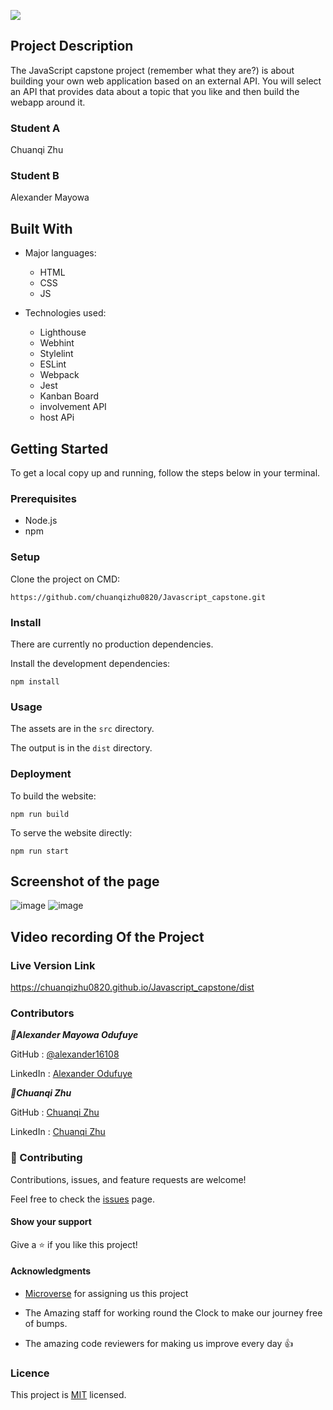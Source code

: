 ![](https://img.shields.io/badge/Microverse-blueviolet)



## Project Description
The JavaScript capstone project (remember what they are?) is about building your own web application based on an external API. You will select an API that provides data about a topic that you like and then build the webapp around it. 

### **Student A**
Chuanqi Zhu

### **Student B**
Alexander Mayowa


## Built With

- Major languages:  
  - HTML
  - CSS
  - JS


- Technologies used: 
  - Lighthouse
  - Webhint
  - Stylelint
  - ESLint
  - Webpack
  - Jest
  - Kanban Board
  -  involvement API
  -  host APi


## Getting Started

To get a local copy up and running, follow the steps below in your terminal.

### Prerequisites

- Node.js
- npm

### Setup

Clone the project on CMD:

```
https://github.com/chuanqizhu0820/Javascript_capstone.git
```

### Install

There are currently no production dependencies.

Install the development dependencies:

```
npm install
```

### Usage

The assets are in the `src` directory.

The output is in the `dist` directory.

<!-- ### Run tests

To run the entire test suite:

```
npm run test
```
 -->
### Deployment

To build the website:

```
npm run build
```

To serve the website directly:

```
npm run start
```


## Screenshot of the page

![image](https://user-images.githubusercontent.com/60612329/138353328-ac6ba1da-8ec3-49b8-8074-af3e01a5e85b.png)
![image](https://user-images.githubusercontent.com/60612329/138353472-9bf2e8c5-829a-490e-b2b2-1ea8603191a3.png)

## Video recording Of the Project


### Live Version Link
https://chuanqizhu0820.github.io/Javascript_capstone/dist



### Contributors

***👤Alexander Mayowa Odufuye***

 GitHub : [@alexander16108](https://github.com/alexander16108)
 
 LinkedIn : [Alexander Odufuye]()
 
 
 ***👤Chuanqi Zhu***

 GitHub : [Chuanqi Zhu](https://github.com/chuanqizhu0820)
 
 LinkedIn : [Chuanqi Zhu]()

### 🤝 Contributing
Contributions, issues, and feature requests are welcome!

Feel free to check the [issues](https://github.com/alexander16108/Javascrript-Capstone/issues) page.

#### Show your support
Give a ⭐️ if you like this project!

#### Acknowledgments
- [Microverse](https://microverse.org) for assigning us this project

- The Amazing staff for working round the Clock to make our journey free of bumps.

- The amazing code reviewers for making us improve every day :thumbsup:

### Licence 

 This project is [MIT](https://opensource.org/licenses/MIT) licensed.
